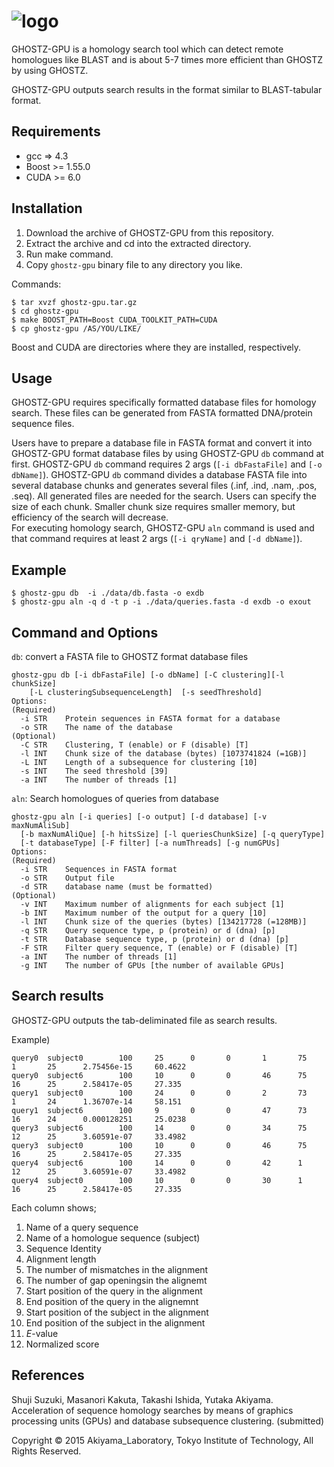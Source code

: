![logo](http://www.bi.cs.titech.ac.jp/ghostz-gpu/ghostzgpu-logo.png)
======

GHOSTZ-GPU is a homology search tool which can detect remote homologues like BLAST and is about 5-7 times more efficient than GHOSTZ by using GHOSTZ. 

GHOSTZ-GPU outputs search results in the format similar to BLAST-tabular format.

Requirements
------------
- gcc => 4.3
- Boost >= 1.55.0
- CUDA >= 6.0

Installation
------------
1. Download the archive of GHOSTZ-GPU from this repository.
2. Extract the archive and cd into the extracted directory.
3. Run make command.
4. Copy `ghostz-gpu` binary file to any directory you like.

Commands:

    $ tar xvzf ghostz-gpu.tar.gz
    $ cd ghostz-gpu
    $ make BOOST_PATH=Boost CUDA_TOOLKIT_PATH=CUDA
    $ cp ghostz-gpu /AS/YOU/LIKE/


Boost and CUDA are directories where they are installed, respectively.
    
Usage
-----
GHOSTZ-GPU requires specifically formatted database files for homology search. These files can be generated from FASTA formatted DNA/protein sequence files. 

Users have to prepare a database file in FASTA format and convert it into GHOSTZ-GPU format database files by using GHOSTZ-GPU `db` command at first. GHOSTZ-GPU `db` command requires 2 args (`[-i dbFastaFile]` and `[-o dbName]`). GHOSTZ-GPU `db` command divides a database FASTA file into several database chunks and generates several files (.inf, .ind, .nam, .pos, .seq). All generated files are needed for the search. Users can specify the size of each chunk. Smaller chunk size requires smaller memory, but efficiency of the search will decrease.  
For executing homology search, GHOSTZ-GPU `aln` command is used and that command requires at least 2 args (`[-i qryName]` and `[-d dbName]`).

Example
-------

    $ ghostz-gpu db  -i ./data/db.fasta -o exdb
    $ ghostz-gpu aln -q d -t p -i ./data/queries.fasta -d exdb -o exout

Command and Options
-------------------
`db`: convert a FASTA file to GHOSTZ format database files

    ghostz-gpu db [-i dbFastaFile] [-o dbName] [-C clustering][-l chunkSize]
        [-L clusteringSubsequenceLength]  [-s seedThreshold]
    Options:
    (Required)
      -i STR    Protein sequences in FASTA format for a database
      -o STR    The name of the database
    (Optional)
      -C STR    Clustering, T (enable) or F (disable) [T]
      -l INT    Chunk size of the database (bytes) [1073741824 (=1GB)]
      -L INT    Length of a subsequence for clustering [10]
      -s INT    The seed threshold [39]
      -a INT	The number of threads [1]


`aln`:  Search homologues of queries from database

    ghostz-gpu aln [-i queries] [-o output] [-d database] [-v maxNumAliSub]
      [-b maxNumAliQue] [-h hitsSize] [-l queriesChunkSize] [-q queryType]
      [-t databaseType] [-F filter] [-a numThreads] [-g numGPUs]
    Options:
    (Required)
      -i STR    Sequences in FASTA format
      -o STR    Output file
      -d STR    database name (must be formatted)
    (Optional)
      -v INT    Maximum number of alignments for each subject [1]
      -b INT    Maximum number of the output for a query [10]
      -l INT    Chunk size of the queries (bytes) [134217728 (=128MB)]
      -q STR    Query sequence type, p (protein) or d (dna) [p]
      -t STR    Database sequence type, p (protein) or d (dna) [p]
      -F STR    Filter query sequence, T (enable) or F (disable) [T] 
      -a INT    The number of threads [1]
      -g INT    The number of GPUs [the number of available GPUs]

Search results
--------------
GHOSTZ-GPU outputs the tab-deliminated file as search results.

Example)

```
query0  subject0        100     25      0       0       1       75      1       25      2.75456e-15     60.4622
query0  subject6        100     10      0       0       46      75      16      25      2.58417e-05     27.335
query1  subject0        100     24      0       0       2       73      1       24      1.36707e-14     58.151
query1  subject6        100     9       0       0       47      73      16      24      0.000128251     25.0238
query3  subject6        100     14      0       0       34      75      12      25      3.60591e-07     33.4982
query3  subject0        100     10      0       0       46      75      16      25      2.58417e-05     27.335
query4  subject6        100     14      0       0       42      1       12      25      3.60591e-07     33.4982
query4  subject0        100     10      0       0       30      1       16      25      2.58417e-05     27.335

```

Each column shows;

1. Name of a query sequence
2. Name of a homologue sequence (subject)
3. Sequence Identity
4. Alignment length
5. The number of mismatches in the alignment
6. The number of gap openingsin the alignemt
7. Start position of the query in the alignment
8. End position of the query in the alignemnt
9. Start position of the subject in the alignment
10. End position of the subject in the alignment
11. *E*-value
12. Normalized score

References
----------
Shuji Suzuki, Masanori Kakuta, Takashi Ishida, Yutaka Akiyama. Acceleration of sequence homology searches by means of graphics processing units (GPUs) and database subsequence clustering. (submitted)


Copyright © 2015 Akiyama_Laboratory, Tokyo Institute of Technology, All Rights Reserved.  

